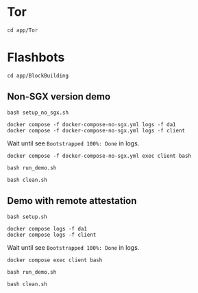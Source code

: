 # Tor

```cd app/Tor```

# Flashbots

```cd app/BlockBuilding```

## Non-SGX version demo 

```bash setup_no_sgx.sh```

```
docker compose -f docker-compose-no-sgx.yml logs -f da1
docker compose -f docker-compose-no-sgx.yml logs -f client
```
Wait until see `Bootstrapped 100%: Done` in logs.

```docker compose -f docker-compose-no-sgx.yml exec client bash```

```bash run_demo.sh```

```bash clean.sh```

## Demo with remote attestation

```bash setup.sh```

```
docker compose logs -f da1
docker compose logs -f client
```
Wait until see `Bootstrapped 100%: Done` in logs.

```docker compose exec client bash```

```bash run_demo.sh```

```bash clean.sh```